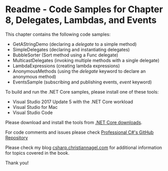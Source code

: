 # Readme - Code Samples for Chapter 8, Delegates, Lambdas, and Events

This chapter contains the following code samples:

* GetAStringDemo (declaring a *delegate* to a simple method)
* SimpleDelegates (declaring and instantiating delegates)
* BubbleSorter (Sort method using a Func<T> delegate)
* MulticastDelegates (invoking multiple methods with a single delegate)
* LambdaExpressions (creating lambda expressions)
* AnonymousMethods (using the *delegate* keyword to declare an anonymous method)
* EventsSample (subscribing and publishing events, *event* keyword)

To build and run the .NET Core samples, please install one of these tools:

* Visual Studio 2017 Update 5 with the .NET Core workload
* Visual Studio for Mac
* Visual Studio Code

Please download and install the tools from [.NET Core downloads](https://www.microsoft.com/net/core).
 
For code comments and issues please check [Professional C#'s GitHub Repository](https://github.com/ProfessionalCSharp/ProfessionalCSharp7)

Please check my blog [csharp.christiannagel.com](https://csharp.christiannagel.com "csharp.christiannagel.com") for additional information for topics covered in the book.

Thank you!